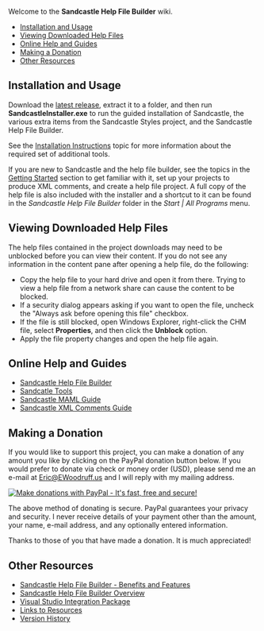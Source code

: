 Welcome to the **Sandcastle Help File Builder** wiki.

* [Installation and Usage](#installation-and-usage)
* [Viewing Downloaded Help Files](#viewing-downloaded-help-files)
* [Online Help and Guides](#online-help-and-guides)
* [Making a Donation](#making-a-donation)
* [Other Resources](#other-resources)

## Installation and Usage
Download the [latest release](https://github.com/EWSoftware/SHFB/releases), extract it to a folder, and then run **SandcastleInstaller.exe** to run the guided installation of Sandcastle, the various extra items from the Sandcastle Styles project, and the Sandcastle Help File Builder.

See the [Installation Instructions](http://EWSoftware.github.io/SHFB/html/8c0c97d0-c968-4c15-9fe9-e8f3a443c50a.htm) topic for more information about the required set of additional tools.

If you are new to Sandcastle and the help file builder, see the topics in the [Getting Started](http://EWSoftware.github.io/SHFB/html/b772e00e-1705-4062-adb6-774826ce6700.htm) section to get familiar with it, set up your projects to produce XML comments, and create a help file project.  A full copy of the help file is also included with the installer and a shortcut to it can be found in the _Sandcastle Help File Builder_ folder in the _Start | All Programs_ menu.

## Viewing Downloaded Help Files
The help files contained in the project downloads may need to be unblocked before you can view their content.  If you do not see any information in the content pane after opening a help file, do the following:

* Copy the help file to your hard drive and open it from there.  Trying to view a help file from a network share can cause the content to be blocked.
* If a security dialog appears asking if you want to open the file, uncheck the "Always ask before opening this file" checkbox.
* If the file is still blocked, open Windows Explorer, right-click the CHM file, select **Properties**, and then click the **Unblock** option.
* Apply the file property changes and open the help file again.

## Online Help and Guides
* [Sandcastle Help File Builder](http://EWSoftware.github.io/SHFB)
* [Sandcatle Tools](http://EWSoftware.github.io/SandcastleTools)
* [Sandcastle MAML Guide](http://EWSoftware.github.io/MAMLGuide)
* [Sandcastle XML Comments Guide](http://EWSoftware.github.io/XMLCommentsGuide)

## Making a Donation
If you would like to support this project, you can make a donation of any amount you like by clicking on the
PayPal donation button below. If you would prefer to donate via check or money order (USD), please send me an
e-mail at Eric@EWoodruff.us and I will reply with my mailing address.

[![Make donations with PayPal - It's fast, free and secure!](https://raw.githubusercontent.com/EWSoftware/SHFB/master/Documentation/SandcastleBuilder/media/PayPal.gif)](https://www.paypal.com/cgi-bin/webscr?cmd=_s-xclick&hosted_button_id=WBPB4ML7YBUHW)

The above method of donating is secure. PayPal guarantees your privacy and security. I never receive details
of your payment other than the amount, your name, e-mail address, and any optionally entered information.

Thanks to those of you that have made a donation. It is much appreciated!

## Other Resources
* [Sandcastle Help File Builder - Benefits and Features](http://EWSoftware.github.io/SHFB/html/ac8e467d-c0aa-4a6d-9690-73d148f67bc7.htm)
* [Sandcastle Help File Builder Overview](http://EWSoftware.github.io/SHFB/html/8e3f8757-0ef3-4772-bb2f-5d7ae57e50da.htm)
* [Visual Studio Integration Package](http://EWSoftware.github.io/SHFB/html/b128ad2a-787e-48c7-b946-f6953080c386.htm)
* [Links to Resources](http://EWSoftware.github.io/SHFB/html/c18d6cb6-e4e4-4944-84ee-f867aa6cfb0d.htm)
* [Version History](http://EWSoftware.github.io/SHFB/html/078cc1c7-7995-431e-bf9c-8813becbe8df.htm)

